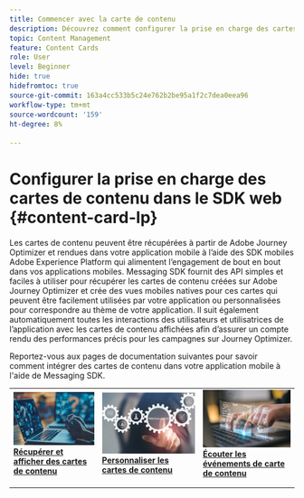 ```yaml
---
title: Commencer avec la carte de contenu
description: Découvrez comment configurer la prise en charge des cartes de contenu dans Web SDK
topic: Content Management
feature: Content Cards
role: User
level: Beginner
hide: true
hidefromtoc: true
source-git-commit: 163a4cc533b5c24e762b2be95a1f2c7dea0eea96
workflow-type: tm+mt
source-wordcount: '159'
ht-degree: 8%

---
```


# Configurer la prise en charge des cartes de contenu dans le SDK web {#content-card-lp}

Les cartes de contenu peuvent être récupérées à partir de Adobe Journey Optimizer et rendues dans votre application mobile à l’aide des SDK mobiles Adobe Experience Platform qui alimentent l’engagement de bout en bout dans vos applications mobiles. Messaging SDK fournit des API simples et faciles à utiliser pour récupérer les cartes de contenu créées sur Adobe Journey Optimizer et crée des vues mobiles natives pour ces cartes qui peuvent être facilement utilisées par votre application ou personnalisées pour correspondre au thème de votre application. Il suit également automatiquement toutes les interactions des utilisateurs et utilisatrices de l’application avec les cartes de contenu affichées afin d’assurer un compte rendu des performances précis pour les campagnes sur Journey Optimizer.

Reportez-vous aux pages de documentation suivantes pour savoir comment intégrer des cartes de contenu dans votre application mobile à l&#39;aide de Messaging SDK.


<table style="table-layout:fixed"><tr style="border: 0;">
<td>
<a href="https://developer.adobe.com/client-sdks/edge/adobe-journey-optimizer/content-card-ui/iOS/tutorial/displaying-content-cards/">
<img alt="Récupérer" src="assets/do-not-localize/fetch.jpeg">
</a>
<div><a href="https://developer.adobe.com/client-sdks/edge/adobe-journey-optimizer/content-card-ui/iOS/tutorial/displaying-content-cards/"><strong>Récupérer et afficher des cartes de contenu</strong>
</div>
<p>
</td>
<td>
<a href="https://developer.adobe.com/client-sdks/edge/adobe-journey-optimizer/content-card-ui/iOS/tutorial/customizing-content-card-templates/">
<img alt="Personnaliser" src="assets/do-not-localize/customize.jpeg">
</a>
<div>
<a href="https://developer.adobe.com/client-sdks/edge/adobe-journey-optimizer/content-card-ui/iOS/tutorial/customizing-content-card-templates/"><strong>Personnaliser les cartes de contenu</strong></a>
</div>
<p></td>
<td>
<a href="https://developer.adobe.com/client-sdks/edge/adobe-journey-optimizer/content-card-ui/iOS/tutorial/listening-content-card-events/">
<img alt="Écouter" src="assets/do-not-localize/listen.jpeg">
</a>
<div>
<a href="https://developer.adobe.com/client-sdks/edge/adobe-journey-optimizer/content-card-ui/iOS/tutorial/listening-content-card-events/"><strong>Écouter les événements de carte de contenu</strong></a>
</div>
<p>
</td>
</tr></table>

